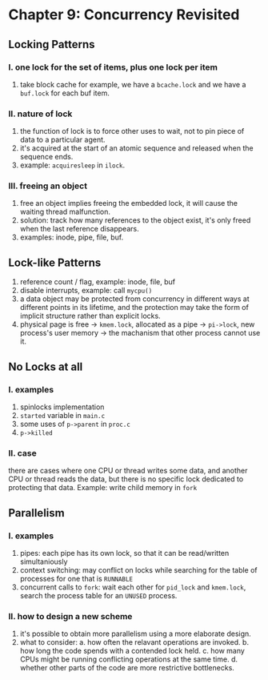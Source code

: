 # Chapter 9: Concurrency Revisited
## Locking Patterns
### I. one lock for the set of items, plus one lock per item
1. take block cache for example, we have a `bcache.lock` and we have a `buf.lock` for each buf item.
### II. nature of lock
1. the function of lock is to force other uses to wait, not to pin piece of data to a particular agent.
2. it's acquired at the start of an atomic sequence and released when the sequence ends.
3. example: `acquiresleep` in `ilock`.
### III. freeing an object
1. free an object implies freeing the embedded lock, it will cause the waiting thread malfunction.
2. solution: track how many references to the object exist, it's only freed when the last reference disappears.
3. examples: inode, pipe, file, buf.
## Lock-like Patterns
1. reference count / flag, example: inode, file, buf
2. disable interrupts, example: call `mycpu()`
3. a data object may be protected from concurrency in different ways at different points in its lifetime, and the protection may take the form of implicit structure rather than explicit locks.
4. physical page is free -> `kmem.lock`, allocated as a pipe -> `pi->lock`, new process's user memory -> the machanism that other process cannot use it.
## No Locks at all
### I. examples
1. spinlocks implementation
2. `started` variable in `main.c`
3. some uses of `p->parent` in `proc.c`
4. `p->killed`
### II. case
there are cases where one CPU or thread writes some data, and another CPU or thread reads the data, but there is no specific lock dedicated to protecting that data. Example: write child memory in `fork`
## Parallelism
### I. examples
1. pipes: each pipe has its own lock, so that it can be read/written simultaniously
2. context switching: may conflict on locks while searching for the table of processes for one that is `RUNNABLE`
3. concurrent calls to `fork`: wait each other for `pid_lock` and `kmem.lock`, search the process table for an `UNUSED` process.
### II. how to design a new scheme
1. it's possible to obtain more parallelism using a more elaborate design.
2. what to consider: a. how often the relavant operations are invoked. b. how long the code spends with a contended lock held. c. how many CPUs might be running conflicting operations at the same time. d. whether other parts of the code are more restrictive bottlenecks.